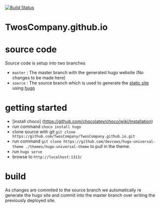 [![Build Status](https://travis-ci.org/TwosCompany/TwosCompany.github.io.svg?branch=source)](https://travis-ci.org/TwosCompany/TwosCompany.github.io)

# TwosCompany.github.io

# source code

Source code is setup into two branches
* `master` : The master branch with the generated hugo website (No changes to be made here)
* `source` : The source branch which is used to generate the [static site](https://twoscompany.github.io/) using [hugo](https://gohugo.io/)

# getting started

* [install choco] (https://github.com/chocolatey/choco/wiki/Installation)
* run command `choco install hugo`
* clone source with git `git clone https://github.com/TwosCompany/TwosCompany.github.io.git`
* run command `git clone https://github.com/devcows/hugo-universal-theme ./themes/hugo-universal-theme` to pull in the theme.
* run `hugo serve`
* browse to `http://localhost:1313/`

# build

As changes are commited to the source branch we automatically re generate the hugo site and commit into the master branch over writing the previously deployed site.
